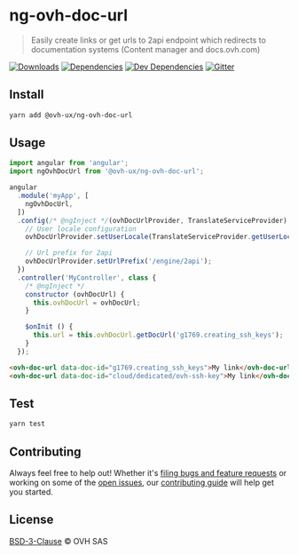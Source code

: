 # ng-ovh-doc-url

> Easily create links or get urls to 2api endpoint which redirects to documentation systems (Content manager and docs.ovh.com)

[![Downloads](https://badgen.net/npm/dt/@ovh-ux/ng-ovh-doc-url)](https://npmjs.com/package/@ovh-ux/ng-ovh-doc-url) [![Dependencies](https://badgen.net/david/dep/ovh-ux/ng-ovh-doc-url)](https://npmjs.com/package/@ovh-ux/ng-ovh-doc-url?activeTab=dependencies) [![Dev Dependencies](https://badgen.net/david/dev/ovh-ux/ng-ovh-doc-url)](https://npmjs.com/package/@ovh-ux/ng-ovh-doc-url?activeTab=dependencies) [![Gitter](https://badgen.net/badge/gitter/ovh-ux/blue?icon=gitter)](https://gitter.im/ovh/ux)

## Install

```sh
yarn add @ovh-ux/ng-ovh-doc-url
```

## Usage

```js
import angular from 'angular';
import ngOvhDocUrl from '@ovh-ux/ng-ovh-doc-url';

angular
  .module('myApp', [
    ngOvhDocUrl,
  ])
  .config(/* @ngInject */(ovhDocUrlProvider, TranslateServiceProvider) => {
    // User locale configuration
    ovhDocUrlProvider.setUserLocale(TranslateServiceProvider.getUserLocale());

    // Url prefix for 2api
    ovhDocUrlProvider.setUrlPrefix('/engine/2api');
  })
  .controller('MyController', class {
    /* @ngInject */
    constructor (ovhDocUrl) {
      this.ovhDocUrl = ovhDocUrl;
    }

    $onInit () {
      this.url = this.ovhDocUrl.getDocUrl('g1769.creating_ssh_keys');
    }
  });
```

```html
<ovh-doc-url data-doc-id="g1769.creating_ssh_keys">My link</ovh-doc-url>
<ovh-doc-url data-doc-id="cloud/dedicated/ovh-ssh-key">My link</ovh-doc-url>
```

## Test

```sh
yarn test
```

## Contributing

Always feel free to help out! Whether it's [filing bugs and feature requests](https://github.com/ovh-ux/ng-ovh-doc-url/issues/new) or working on some of the [open issues](https://github.com/ovh-ux/ng-ovh-doc-url/issues), our [contributing guide](CONTRIBUTING.md) will help get you started.

## License

[BSD-3-Clause](LICENSE) © OVH SAS
